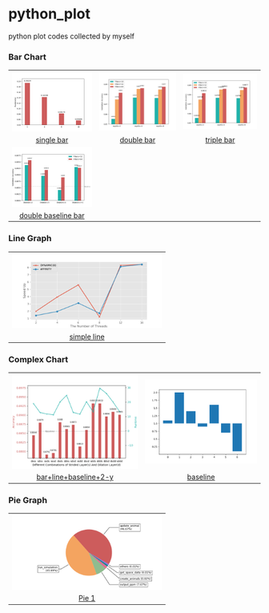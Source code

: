 # python_plot
python plot codes collected by myself

### Bar Chart

<table style="width:100%; table-layout:fixed;">
  <tr>
    <td><img width="300px" src="res/single_bar.png"></td>
    <td><img width="300px" src="res/double_bar.png"></td>
    <td><img width="300px" src="res/triple_bar.png"></td>
  </tr>
  <tr>
    <td align="center"><a href="https://github.com/gzrjzcx/python_plot/blob/master/bar/single_bar.py">single bar</a></td>
    <td align="center"><a href="https://github.com/gzrjzcx/python_plot/blob/master/bar/double_bar.py">double bar</a></td>
    <td align="center"><a href="https://github.com/gzrjzcx/python_plot/blob/master/bar/triple_bar.py">triple bar</a></td>
  </tr>
  <tr>
    <td><img width="300px" src="res/double_baseline_bar.png"></td>
    <td></td>
  </tr>
  <tr>
    <td align="center"><a href="https://github.com/gzrjzcx/python_plot/blob/master/bar/double_baseline_bar.py">double baseline bar</a></td>
    <td></td>
  </tr>
</table>

### Line Graph

<table style="width:100%; table-layout:fixed;">
  <tr>
    <td><img width="300px" src="res/line.png"></td>
  </tr>
  <tr>
    <td align="center"><a href="https://github.com/gzrjzcx/python_plot/blob/master/line/2_line.py">simple line</a></td>

  </tr>
</table>

### Complex Chart

<table style="width:100%; table-layout:fixed;">
  <tr>
    <td><img width="300px" src="res/other_1.png"></td>
    <td><img width="300px" src="res/baseline.png"></td>
  </tr>
  <tr>
    <td align="center"><a href="https://github.com/gzrjzcx/python_plot/blob/master/others/complex_1.py">bar+line+baseline+2-y</a></td>
    <td align="center"><a href="https://github.com/gzrjzcx/python_plot/blob/master/bar/baseline.py">baseline</a></td>
  </tr>
</table>

### Pie Graph

<table style="width:100%; table-layout:fixed;">
  <tr>
    <td><img width="300px" src="res/pie.png"></td>
  </tr>
  <tr>
    <td align="center"><a href="https://github.com/gzrjzcx/python_plot/blob/master/pie/pie_1.py">Pie 1</a></td>
  </tr>
</table>